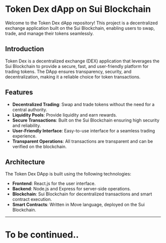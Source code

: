# Token Dex dApp on Sui Blockchain

Welcome to the Token Dex dApp repository! This project is a decentralized exchange application built on the Sui Blockchain, enabling users to swap, trade, and manage their tokens seamlessly.


## Introduction

Token Dex is a decentralized exchange (DEX) application that leverages the Sui Blockchain to provide a secure, fast, and user-friendly platform for trading tokens. The DApp ensures transparency, security, and decentralization, making it a reliable choice for token transactions.

## Features

- **Decentralized Trading**: Swap and trade tokens without the need for a central authority.
- **Liquidity Pools**: Provide liquidity and earn rewards.
- **Secure Transactions**: Built on the Sui Blockchain ensuring high security and reliability.
- **User-Friendly Interface**: Easy-to-use interface for a seamless trading experience.
- **Transparent Operations**: All transactions are transparent and can be verified on the blockchain.

## Architecture

The Token Dex DApp is built using the following technologies:

- **Frontend**: React.js for the user interface.
- **Backend**: Node.js and Express for server-side operations.
- **Blockchain**: Sui Blockchain for decentralized transactions and smart contract execution.
- **Smart Contracts**: Written in Move language, deployed on the Sui Blockchain.


---
# To be continued..
